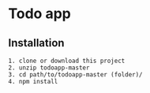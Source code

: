 # Todo app

## Installation

```
1. clone or download this project
2. unzip todoapp-master
3. cd path/to/todoapp-master (folder)/
4. npm install
```
